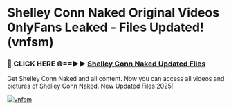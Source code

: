 # Shelley Conn Naked Original Videos 0nlyFans Leaked - Files Updated! (vnfsm)

<h3>🔴 CLICK HERE 🌐==►► <a href="https://tinyurl.com/up5wt9bj" rel="nofollow">Shelley Conn Naked Updated Files</a></h3>

Get Shelley Conn Naked and all content. Now you can access all videos and pictures of Shelley Conn Naked. New Updated Files 2025!

[![vnfsm](https://i.imgur.com/ABiUzMV.gif)](https://tinyurl.com/up5wt9bj)
